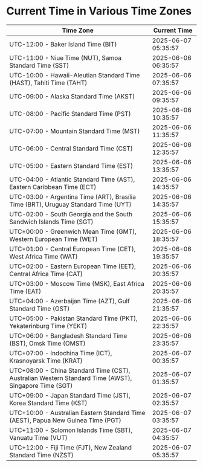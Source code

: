 # Current Time in Various Time Zones

| Time Zone | Current Time |
|-----------|--------------|
| UTC-12:00 - Baker Island Time (BIT) | 2025-06-07 05:35:57 |
| UTC-11:00 - Niue Time (NUT), Samoa Standard Time (SST) | 2025-06-06 06:35:57 |
| UTC-10:00 - Hawaii-Aleutian Standard Time (HAST), Tahiti Time (TAHT) | 2025-06-06 07:35:57 |
| UTC-09:00 - Alaska Standard Time (AKST) | 2025-06-06 09:35:57 |
| UTC-08:00 - Pacific Standard Time (PST) | 2025-06-06 10:35:57 |
| UTC-07:00 - Mountain Standard Time (MST) | 2025-06-06 11:35:57 |
| UTC-06:00 - Central Standard Time (CST) | 2025-06-06 12:35:57 |
| UTC-05:00 - Eastern Standard Time (EST) | 2025-06-06 13:35:57 |
| UTC-04:00 - Atlantic Standard Time (AST), Eastern Caribbean Time (ECT) | 2025-06-06 14:35:57 |
| UTC-03:00 - Argentina Time (ART), Brasília Time (BRT), Uruguay Standard Time (UYT) | 2025-06-06 14:35:57 |
| UTC-02:00 - South Georgia and the South Sandwich Islands Time (SGT) | 2025-06-06 15:35:57 |
| UTC±00:00 - Greenwich Mean Time (GMT), Western European Time (WET) | 2025-06-06 18:35:57 |
| UTC+01:00 - Central European Time (CET), West Africa Time (WAT) | 2025-06-06 19:35:57 |
| UTC+02:00 - Eastern European Time (EET), Central Africa Time (CAT) | 2025-06-06 20:35:57 |
| UTC+03:00 - Moscow Time (MSK), East Africa Time (EAT) | 2025-06-06 20:35:57 |
| UTC+04:00 - Azerbaijan Time (AZT), Gulf Standard Time (GST) | 2025-06-06 21:35:57 |
| UTC+05:00 - Pakistan Standard Time (PKT), Yekaterinburg Time (YEKT) | 2025-06-06 22:35:57 |
| UTC+06:00 - Bangladesh Standard Time (BST), Omsk Time (OMST) | 2025-06-06 23:35:57 |
| UTC+07:00 - Indochina Time (ICT), Krasnoyarsk Time (KRAT) | 2025-06-07 00:35:57 |
| UTC+08:00 - China Standard Time (CST), Australian Western Standard Time (AWST), Singapore Time (SGT) | 2025-06-07 01:35:57 |
| UTC+09:00 - Japan Standard Time (JST), Korea Standard Time (KST) | 2025-06-07 02:35:57 |
| UTC+10:00 - Australian Eastern Standard Time (AEST), Papua New Guinea Time (PGT) | 2025-06-07 03:35:57 |
| UTC+11:00 - Solomon Islands Time (SBT), Vanuatu Time (VUT) | 2025-06-07 04:35:57 |
| UTC+12:00 - Fiji Time (FJT), New Zealand Standard Time (NZST) | 2025-06-07 05:35:57 |

